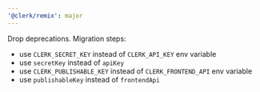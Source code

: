 ```yaml
---
'@clerk/remix': major
---
```


Drop deprecations. Migration steps:

- use `CLERK_SECRET_KEY` instead of `CLERK_API_KEY` env variable
- use `secretKey` instead of `apiKey`
- use `CLERK_PUBLISHABLE_KEY` instead of `CLERK_FRONTEND_API` env variable
- use `publishableKey` instead of `frontendApi`
